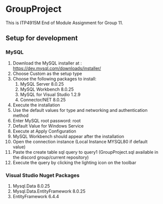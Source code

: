 # GroupProject
This is ITP4915M End of Module Assignment for Group 11.
## Setup for development ##
### MySQL ###
1. Download the MySQL installer at : https://dev.mysql.com/downloads/installer/
2. Choose Custom as the setup type
3. Choose the following packages to install:
    1. MySQL Server 8.0.25
    2. MySQL Workbench 8.0.25
    3. MySQL for Visual Studio 1.2.9
    4. Connector/NET 8.0.25
4. Execute the installation
5. Use the default values for type and networking and authentication method
6. Enter MySQL root password: root
7. Default Value for Windows Service 
8. Execute at Apply Configuration
9. MySQL Workbench should appear after the installation
10. Open the connection instance (Local Instance MYSQL80 if default value)
11. Paste the create table sql query to query1 (GroupProject.sql available in the discord group/current repository)
12. Execute the query by clicking the lighting icon on the toolbar 

### Visual Studio Nuget Packages ###
1. Mysql.Data 8.0.25
2. Mysql.Data.EntityFramework 8.0.25
3. EntityFramework 6.4.4
